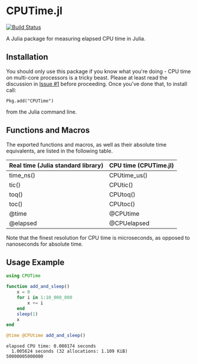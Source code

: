 # CPUTime.jl

[![Build Status](https://travis-ci.org/schmrlng/CPUTime.jl.svg?branch=master)](https://travis-ci.org/schmrlng/CPUTime.jl)

A Julia package for measuring elapsed CPU time in Julia.

## Installation

You should only use this package if you know what you're doing - CPU time on multi-core processors is a tricky beast. Please at least read the discussion in [Issue #1](https://github.com/schmrlng/CPUTime.jl/issues/1) before proceeding. Once you've done that, to install call:
```
Pkg.add("CPUTime")
```
from the Julia command line.

## Functions and Macros

The exported functions and macros, as well as their absolute time equivalents, are listed in the following table.

| Real time (Julia standard library) | CPU time (CPUTime.jl) |
| ---------------------------------- | --------------------- |
| time_ns()                          | CPUtime_us()          |
| tic()                              | CPUtic()              |
| toq()                              | CPUtoq()              |
| toc()                              | CPUtoc()              |
| @time                              | @CPUtime              |
| @elapsed                           | @CPUelapsed           |

Note that the finest resolution for CPU time is microseconds, as opposed to nanoseconds for absolute time.

## Usage Example

````julia
using CPUTime

function add_and_sleep()
    x = 0
    for i in 1:10_000_000
        x += i
    end
    sleep(1)
    x
end

@time @CPUtime add_and_sleep()
````
````
elapsed CPU time: 0.000174 seconds
  1.005624 seconds (32 allocations: 1.109 KiB)
50000005000000
````

